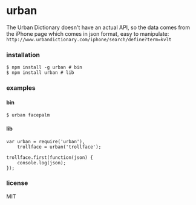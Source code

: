 # urban

The Urban Dictionary doesn't have an actual API, so the data comes from the iPhone page which comes in json format, easy to manipulate: `http://www.urbandictionary.com/iphone/search/define?term=kvlt`

### installation

    $ npm install -g urban # bin
    $ npm install urban # lib

### examples

#### bin
    $ urban facepalm

#### lib
    var urban = require('urban'),
        trollface = urban('trollface');

    trollface.first(function(json) {
        console.log(json);
    });

### license

MIT
